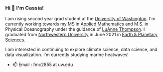 ### Hi 👋 I'm Cassia!

I am rising second year grad student at the [University of Washington](https://www.washington.edu/). I'm currently working towards my MS in [Applied Mathematics](https://amath.washington.edu/) and M.S. in Physical Oceanography under the guidance of [LuAnne Thompson](https://www.ocean.washington.edu/home/LuAnne_Thompson). I graduated from [Northwestern University](https://www.northwestern.edu/) in June 2021 in [Earth & Planetary Sciences](https://www.earth.northwestern.edu/).

I am interested in continuing to explore climate science, data science, and data visualization. I'm currently studying marine heatwaves!

- 📫 Email : fmc2855 at uw.edu
